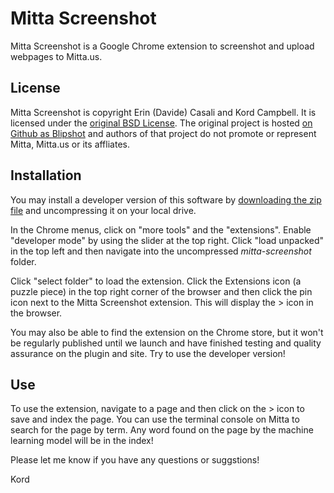 Mitta Screenshot
================
Mitta Screenshot is a Google Chrome extension to screenshot and upload webpages to Mitta.us.

License
-------
Mitta Screenshot is copyright Erin (Davide) Casali and Kord Campbell. It is licensed under the [original BSD License](https://github.com/kordless/mitta-screenshot/blob/main/license.txt). The original project is hosted [on Github as Blipshot](https://github.com/folletto) and authors of that project do not promote or represent Mitta, Mitta.us or its affliates.

Installation
------------
You may install a developer version of this software by [downloading the zip file](https://github.com/kordless/mitta-screenshot/releases/download/alpha-1/screenshotter.zip) and uncompressing it on your local drive.

In the Chrome menus, click on "more tools" and the "extensions". Enable "developer mode" by using the slider at the top right. Click "load unpacked" in the top left and then navigate into the uncompressed *mitta-screenshot* folder.


Click "select folder" to load the extension. Click the Extensions icon (a puzzle piece) in the top right corner of the browser and then click the pin icon next to the Mitta Screenshot extension. This will display the > icon in the browser.

You may also be able to find the extension on the Chrome store, but it won't be regularly published until we launch and have finished testing and quality assurance on the plugin and site. Try to use the developer version!

Use
---
To use the extension, navigate to a page and then click on the > icon to save and index the page. You can use the terminal console on Mitta to search for the page by term. Any word found on the page by the machine learning model will be in the index!

Please let me know if you have any questions or suggstions!

Kord 
